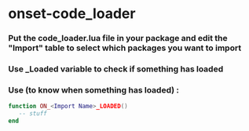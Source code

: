 # onset-code_loader
### Put the code_loader.lua file in your package and edit the "Import" table to select which packages you want to import
### Use <Import Name>_Loaded variable to check if something has loaded
### Use (to know when something has loaded) : 
```lua
function ON_<Import Name>_LOADED()
   -- stuff
end
```